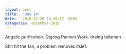 ```yaml
---
layout: post
title:  "Day 24"
date:   2018-12-26 13:35:37 -0500
categories: december-2018
---
```


Angelic purifcation.
Qigong
Paimon Work.
draing talisman

Shit hit the fan, a problem removes itslef.